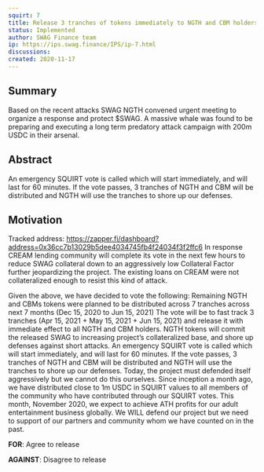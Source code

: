 ```yaml
---
squirt: 7
title: Release 3 tranches of tokens immediately to NGTH and CBM holders?
status: Implemented
author: SWAG Finance team
ip: https://ips.swag.finance/IPS/ip-7.html
discussions: 
created: 2020-11-17
---
```


## Summary
Based on the recent attacks SWAG NGTH convened urgent meeting to organize a response and protect $SWAG. A massive whale was found to be preparing and executing a long term predatory attack campaign with 200m USDC in their arsenal.

## Abstract
An emergency SQUIRT vote is called which will start immediately, and will last for 60 minutes. If the vote passes, 3 tranches of NGTH and CBM will be distributed and NGTH will use the tranches to shore up our defenses.

## Motivation
Tracked address: https://zapper.fi/dashboard?address=0x36cc7b13029b5dee4034745fb4f24034f3f2ffc6
In response CREAM lending community will complete its vote in the next few hours to reduce SWAG collateral down to an aggressively low Collateral Factor further jeopardizing the project. The existing loans on CREAM were not collateralized enough to resist this kind of attack.

Given the above, we have decided to vote the following:
Remaining NGTH and CBMs tokens were planned to be distributed across 7 tranches across next 7 months (Dec 15, 2020 to Jun 15, 2021) The vote will be to fast track 3 tranches (Apr 15, 2021 + May 15, 2021 + Jun 15, 2021) and release it with immediate effect to all NGTH and CBM holders.
NGTH tokens will commit the released SWAG to increasing project’s collateralized base, and shore up defenses against short attacks.
An emergency SQUIRT vote is called which will start immediately, and will last for 60 minutes. If the vote passes, 3 tranches of NGTH and CBM will be distributed and NGTH will use the tranches to shore up our defenses.
Today, the project must defended itself aggressively but we cannot do this ourselves. Since inception a month ago, we have distributed close to 1m USDC in SQUIRT values to all members of the community who have contributed through our SQUIRT votes. This month, November 2020, we expect to achieve ATH profits for our adult entertainment business globally. We WILL defend our project but we need to support of our partners and community whom we have counted on in the past.

**FOR**: Agree to release

**AGAINST**: Disagree to release